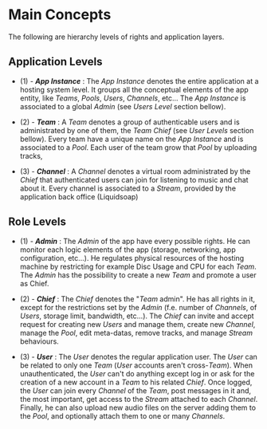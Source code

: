 # Main Concepts
The following are hierarchy levels of rights and application layers.
## Application Levels
* (1) - **_App Instance_** : The _App Instance_ denotes the entire application at a hosting system level. It groups all the conceptual elements of the app entity, like _Teams_, _Pools_, _Users_, _Channels_, etc... The _App Instance_ is associated to a global _Admin_ (see _Users Level_ section bellow).

* (2) - **_Team_** : A _Team_ denotes a group of authenticable users and is administrated by one of them, the _Team Chief_ (see _User Levels_ section bellow). Every team have a unique name on the _App Instance_ and is associated to a _Pool_. Each user of the team grow that _Pool_ by uploading tracks,

* (3) - **_Channel_** : A _Channel_ denotes a virtual room administrated by the _Chief_ that authenticated users can join for listening to music and chat about it. Every channel is associated to a _Stream_, provided by the application back office (Liquidsoap)


## Role Levels
* (1) - **_Admin_** : The _Admin_ of the app have every possible rights. He can monitor each logic elements of the app (storage, networking, app configuration, etc...). He regulates physical resources of the hosting machine by restricting for example Disc Usage and CPU for each _Team_. The _Admin_ has the possibility to create a new _Team_ and promote a user as Chief.

* (2) - **_Chief_** : The _Chief_ denotes the "_Team_ admin". He has all rights in it, except for the restrictions set by the _Admin_ (f.e. number of _Channels_, of _Users_, storage limit, bandwidth, etc...). The _Chief_ can invite and accept request for creating new _Users_ and manage them, create new _Channel_, manage the _Pool_, edit meta-datas, remove tracks, and manage _Stream_ behaviours.

* (3) - **_User_** : The _User_ denotes the regular application user. The _User_ can be related to only one _Team_ (_User_ accounts aren't cross-_Team_). When unauthenticated, the _User_ can't do anything except log in or ask for the creation of a new account in a _Team_ to his related _Chief_. Once logged, the _User_ can join every _Channel_ of the _Team_, post messages in it and, the most important, get access to the _Stream_ attached to each _Channel_. Finally, he can also upload new audio files on the server adding them to the _Pool_, and optionally attach them to one or many _Channels_.

